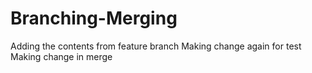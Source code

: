 # Branching-Merging
Adding the contents from feature branch
Making change again for test
Making change in merge
